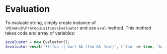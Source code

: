 # Evaluation

To evaluate string, simply create instance of `\MineHub\Prerequisities\Evaluator` and use `eval` method. This method takes code and array of variables:

```php
$evaluator = new Evaluator();
$evaluator->eval('!(!foo || bar) && (foo && !bar)', ['foo' => true, 'bar' => false]); // returns true 
```
